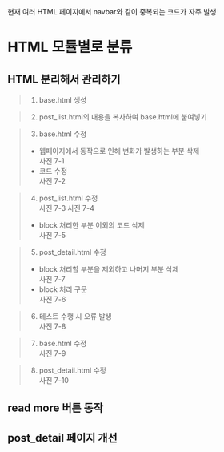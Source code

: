 현재 여러 HTML 페이지에서 navbar와 같이 중복되는 코드가 자주 발생

# HTML 모듈별로 분류
## HTML 분리해서 관리하기
> 1. base.html 생성  

> 2. post_list.html의 내용을 복사하여 base.html에 붙여넣기  

> 3. base.html 수정  
> - 웹페이지에서 동작으로 인해 변화가 발생하는 부분 삭제  
> 사진 7-1
> - 코드 수정  
> 사진 7-2

> 4. post_list.html 수정  
> 사진 7-3
> 사진 7-4
> - block 처리한 부분 이외의 코드 삭제  
> 사진 7-5

> 5. post_detail.html 수정  
> - block 처리할 부분을 제외하고 나머지 부분 삭제  
> 사진 7-7
> - block 처리 구문  
> 사진 7-6

> 6. 테스트 수행 시 오류 발생  
> 사진 7-8

> 7. base.html 수정  
> 사진 7-9 

> 8. post_detail.html 수정  
> 사진 7-10

## read more 버튼 동작
## post_detail 페이지 개선
